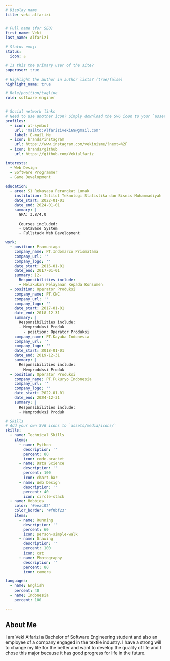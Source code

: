 ```yaml
---
# Display name
title: veki alfarizi


# Full name (for SEO)
first_name: Veki
last_name: Alfarizi

# Status emoji
status:
  icon: ☕️

# Is this the primary user of the site?
superuser: true

# Highlight the author in author lists? (true/false)
highlight_name: true

# Role/position/tagline
role: software enginer


# Social network links
# Need to use another icon? Simply download the SVG icon to your `assets/media/icons/` folder.
profiles:
  - icon: at-symbol
    url: 'mailto:Alfariziveki69@gmail.com'
    label: E-mail Me
  - icon: brands/instagram
    url: https://www.instagram.com/vekinisme/?next=%2F
  - icon: brands/github
    url: https://github.com/Vekialfariz

interests:
  - Web Design
  - Software Programmer
  - Game Development

education:
  - area: S1 Rekayasa Perangkat Lunak
    institution: Istitut Teknologi Statistika dan Bisnis Muhammadiyah
    date_start: 2022-01-01
    date_end: 2024-01-01
    summary: |
      GPA: 3.8/4.0

      Courses included:
      - DataBase System
      - Fullstack Web Development

work:
  - position: Pramuniaga 
    company_name: PT.Indomarco Prismatama
    company_url: ''
    company_logo: ''
    date_start: 2016-01-01
    date_end: 2017-01-01
    summary: |2-
      Responsibilities include:
      - Melakukan Pelayanan Kepada Konsumen
  - position: Operator Produksi
    company_name: PT.CNC
    company_url: ''
    company_logo: ''
    date_start: 2017-01-01
    date_end: 2018-12-31
    summary: |
      Responsibilities include:
      - Memproduksi Produk
        - position: Operator Produksi
    company_name: PT.Kayaba Indonesia
    company_url: ''
    company_logo: ''
    date_start: 2018-01-01
    date_end: 2019-12-31
    summary: |
      Responsibilities include:
      - Memproduksi Produk
  - position: Operator Produksi
    company_name: PT.Fukuryo Indonesia
    company_url: ''
    company_logo: ''
    date_start: 2022-01-01
    date_end: 2024-12-31
    summary: |
      Responsibilities include:
      - Memproduksi Produk

# Skills
# Add your own SVG icons to `assets/media/icons/`
skills:
  - name: Technical Skills
    items:
      - name: Python
        description: ''
        percent: 80
        icon: code-bracket
      - name: Data Science
        description: ''
        percent: 100
        icon: chart-bar
      - name: Web Design
        description: ''
        percent: 40
        icon: circle-stack
  - name: Hobbies
    color: '#eeac02'
    color_border: '#f0bf23'
    items:
      - name: Running
        description: ''
        percent: 60
        icon: person-simple-walk
      - name: Drawing
        description: ''
        percent: 100
        icon: cat
      - name: Photography
        description: ''
        percent: 80
        icon: camera

languages:
  - name: English
    percent: 40
  - name: Indonesia
    percent: 100

---
```


## About Me

I am Veki Alfarizi a Bachelor of Software Engineering student and also an employee of a company engaged in the textile industry. I have a strong will to change my life for the better and want to develop the quality of life and I chose this major because it has good progress for life in the future.